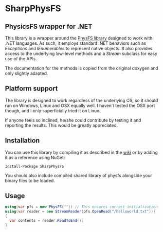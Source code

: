# SharpPhysFS
## PhysicsFS wrapper for .NET

This library is a wrapper around the [PhysFS library](https://icculus.org/physfs/) designed
to work with .NET languages. As such, it employs standard .NET behaviors such as *Exceptions*
and *IEnumerable*s to represent native objects. It also provides access to the underlying low-level
methods and a *Stream* subclass for easy use of the APIs.

The documentation for the methods is copied from the original doxygen and only slightly adapted.

## Platform support

The library is designed to work regardless of the underlying OS, so it should run on Windows, Linux
and OSX equally well. I haven't tested the OSX port though, and I only superficially tried it on Linux.

If anyone feels so inclined, he/she could contribute by testing it and reporting the results. This would
be greatly appreciated.

## Installation

You can use this library by compiling it as described in the [wiki](https://github.com/frabert/SharpPhysFS/wiki)
or by adding it as a reference using NuGet:

    Install-Package SharpPhysFS

You should also include compiled shared library of physfs alongside your binary files to be loaded.

## Usage

````c#
using(var pfs = new PhysFS("")) // This ensures correct initialization and deinitialization
using(var reader = new StreamReader(pfs.OpenRead("/helloworld.txt")))
{
  var contents = reader.ReadToEnd();
}
````